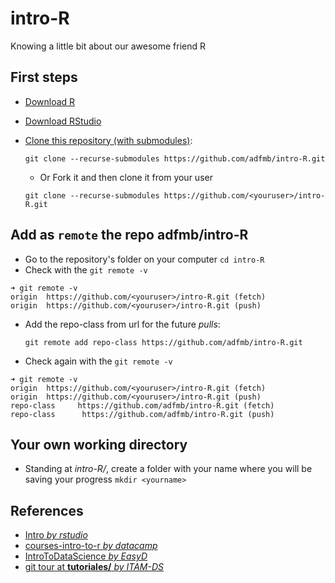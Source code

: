 # intro-R
Knowing a little bit about our awesome friend R

## First steps
- [Download R](https://cran.itam.mx/)
- [Download RStudio](https://www.rstudio.com/products/rstudio/download/#download)
- [Clone this repository (with submodules)](https://www.rstudio.com/products/rstudio/download/#download):

  `git clone --recurse-submodules https://github.com/adfmb/intro-R.git`
  
  - Or Fork it and then clone it from your user 
  
  `git clone --recurse-submodules https://github.com/<youruser>/intro-R.git`
  

## Add as `remote` the repo adfmb/intro-R
- Go to the repository's folder on your computer
 `cd intro-R`
- Check with the `git remote -v`
```
➜ git remote -v
origin  https://github.com/<youruser>/intro-R.git (fetch)
origin  https://github.com/<youruser>/intro-R.git (push)
```
- Add the repo-class from url for the future *pulls*:
  
  `git remote add repo-class https://github.com/adfmb/intro-R.git`
- Check again with the `git remote -v`
```
➜ git remote -v
origin  https://github.com/<youruser>/intro-R.git (fetch)
origin  https://github.com/<youruser>/intro-R.git (push)
repo-class     https://github.com/adfmb/intro-R.git (fetch)
repo-class      https://github.com/adfmb/intro-R.git (push)
```

## Your own working directory
- Standing at *intro-R/*, create a folder with your name where you will be saving your progress
 `mkdir <yourname>`







## References
- [Intro *by rstudio*](https://github.com/rstudio/Intro)
- [courses-intro-to-r *by datacamp*](https://github.com/datacamp/courses-intro-to-r)
- [IntroToDataScience *by EasyD*](https://github.com/EasyD/IntroToDataScience)
- [git tour at **tutoriales/** *by ITAM-DS* ](https://github.com/ITAM-DS/tutoriales/blob/master/2-git-tour.Rmd)
